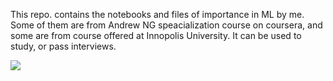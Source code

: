 This repo. contains the notebooks and files of importance in ML by me. Some of them are from Andrew NG speacialization course on coursera, and some are from course offered at Innopolis University. It can be used to study, or pass interviews.

<img src = "https://miro.medium.com/max/1000/1*qHbAsMNmdWQJkzm2SUA-8w.jpeg">
